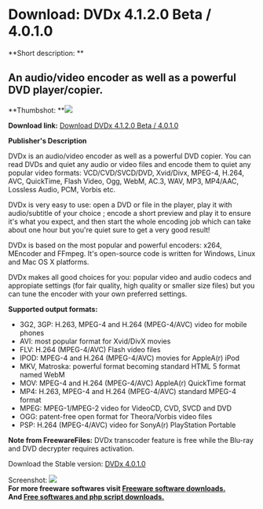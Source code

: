 # Download: DVDx 4.1.2.0 Beta / 4.0.1.0

**Short description: **

## An audio/video encoder as well as a powerful DVD player/copier.

  
**Thumbshot: **![](http://www.freewarefiles.com/screenshot/dvdx4_md.jpg)   
  
**Download link:** [Download DVDx 4.1.2.0 Beta / 4.0.1.0](http://freesoftwares.boysofts.com/DVDx_program_19368.html)  
  

**Publisher's Description**  
  

DVDx is an audio/video encoder as well as a powerful DVD copier. You can read
DVDs and quiet any audio or video files and encode them to quiet any popular
video formats: VCD/CVD/SVCD/DVD, Xvid/Divx, MPEG-4, H.264, AVC, QuickTime,
Flash Video, Ogg, WebM, AC.3, WAV, MP3, MP4/AAC, Lossless Audio, PCM, Vorbis
etc.

DVDx is very easy to use: open a DVD or file in the player, play it with
audio/subtitle of your choice ; encode a short preview and play it to ensure
it's what you expect, and then start the whole encoding job which can take
about one hour but you're quiet sure to get a very good result!

DVDx is based on the most popular and powerful encoders: x264, MEncoder and
FFmpeg. It's open-source code is written for Windows, Linux and Mac OS X
platforms.

DVDx makes all good choices for you: popular video and audio codecs and
appropiate settings (for fair quality, high quality or smaller size files) but
you can tune the encoder with your own preferred settings.

**Supported output formats:**

  * 3G2, 3GP: H.263, MPEG-4 and H.264 (MPEG-4/AVC) video for mobile phones 
  * AVI: most popular format for Xvid/DivX movies 
  * FLV: H.264 (MPEG-4/AVC) Flash video files 
  * IPOD: MPEG-4 and H.264 (MPEG-4/AVC) movies for AppleA(r) iPod 
  * MKV, Matroska: powerful format becoming standard HTML 5 format named WebM 
  * MOV: MPEG-4 and H.264 (MPEG-4/AVC) AppleA(r) QuickTime format 
  * MP4: H.263, MPEG-4 and H.264 (MPEG-4/AVC) standard MPEG-4 format 
  * MPEG: MPEG-1/MPEG-2 video for VideoCD, CVD, SVCD and DVD 
  * OGG: patent-free open format for Theora/Vorbis video files 
  * PSP: H.264 (MPEG-4/AVC) video for SonyA(r) PlayStation Portable 

**Note from FreewareFiles:** DVDx transcoder feature is free while the Blu-ray and DVD decrypter requires activation.

Download the Stable version: [DVDx
4.0.1.0](http://dvdx4-builds.googlecode.com/files/dvdx-4.0.1.0-win32.exe)

  
  
Screenshot: ![](http://www.freewarefiles.com/screenshot/dvdx4.jpg)  
**For more freeware softwares visit [Freeware software downloads.](http://freesoftwares.boysofts.com/)**   
**And [Free softwares and php script downloads.](http://www.boysofts.com/)**

